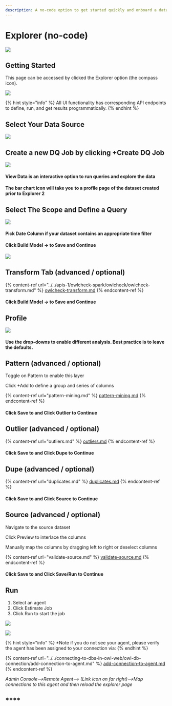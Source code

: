 ```yaml
---
description: A no-code option to get started quickly and onboard a dataset.
---
```


# Explorer (no-code)

![](<../../.gitbook/assets/explorer (3).gif>)

## Getting Started

This page can be accessed by clicked the Explorer option (the compass icon).

![](<../../.gitbook/assets/image (97).png>)

{% hint style="info" %}
All UI functionality has corresponding API endpoints to define, run, and get results programmatically.
{% endhint %}

## Select Your Data Source

![](<../../.gitbook/assets/image (108).png>)

## Create a new DQ Job by clicking +Create DQ Job

![](<../../.gitbook/assets/image (134).png>)

#### **View Data is an interactive option to run queries and explore the data**

#### The bar chart icon will take you to a profile page of the dataset created prior to Explorer 2&#x20;

## Select The Scope and Define a Query

![](<../../.gitbook/assets/image (136).png>)

#### Pick Date Column if your dataset contains an appropriate time filter&#x20;

#### Click Build Model -> to Save and Continue&#x20;

![](<../../.gitbook/assets/image (150).png>)

## Transform Tab (advanced / optional)

{% content-ref url="../../apis-1/owlcheck-spark/owlcheck/owlcheck-transform.md" %}
[owlcheck-transform.md](../../apis-1/owlcheck-spark/owlcheck/owlcheck-transform.md)
{% endcontent-ref %}

#### Click Build Model -> to Save and Continue&#x20;

## Profile

![](<../../.gitbook/assets/image (98).png>)

#### Use the drop-downs to enable different analysis. Best practice is to leave the defaults.

## Pattern (advanced / optional)

Toggle on Pattern to enable this layer

Click +Add to define a group and series of columns&#x20;

{% content-ref url="pattern-mining.md" %}
[pattern-mining.md](pattern-mining.md)
{% endcontent-ref %}

#### Click Save to and Click Outlier to Continue&#x20;

## Outlier (advanced / optional)

{% content-ref url="outliers.md" %}
[outliers.md](outliers.md)
{% endcontent-ref %}

#### Click Save to and Click Dupe to Continue&#x20;

## Dupe (advanced / optional)

{% content-ref url="duplicates.md" %}
[duplicates.md](duplicates.md)
{% endcontent-ref %}

#### Click Save to and Click Source to Continue&#x20;

## Source (advanced / optional)

Navigate to the source dataset

Click Preview to interlace the columns

Manually map the columns by dragging left to right or deselect columns&#x20;

{% content-ref url="validate-source.md" %}
[validate-source.md](validate-source.md)
{% endcontent-ref %}

#### Click Save to and Click Save/Run to Continue&#x20;

## Run

1. Select an agent
2. Click Estimate Job
3. Click Run to start the job

![](<../../.gitbook/assets/image (120).png>)

![](<../../.gitbook/assets/image (158).png>)

{% hint style="info" %}
\*Note if you do not see your agent, please verify the agent has been assigned to your connection via:
{% endhint %}

{% content-ref url="../../connecting-to-dbs-in-owl-web/owl-db-connection/add-connection-to-agent.md" %}
[add-connection-to-agent.md](../../connecting-to-dbs-in-owl-web/owl-db-connection/add-connection-to-agent.md)
{% endcontent-ref %}

_Admin Console-->Remote Agent--> (Link icon on far right)-->Map connections to this agent and then reload the explorer page_

## ****
